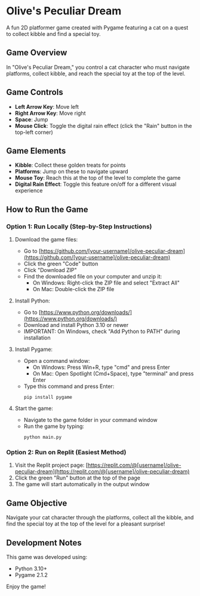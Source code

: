 # Olive's Peculiar Dream

A fun 2D platformer game created with Pygame featuring a cat on a quest to collect kibble and find a special toy.

## Game Overview

In "Olive's Peculiar Dream," you control a cat character who must navigate platforms, collect kibble, and reach the special toy at the top of the level.

## Game Controls

- **Left Arrow Key**: Move left
- **Right Arrow Key**: Move right  
- **Space**: Jump
- **Mouse Click**: Toggle the digital rain effect (click the "Rain" button in the top-left corner)

## Game Elements

- **Kibble**: Collect these golden treats for points
- **Platforms**: Jump on these to navigate upward
- **Mouse Toy**: Reach this at the top of the level to complete the game
- **Digital Rain Effect**: Toggle this feature on/off for a different visual experience

## How to Run the Game

### Option 1: Run Locally (Step-by-Step Instructions)

1. Download the game files:
   - Go to [https://github.com/[your-username]/olive-peculiar-dream](https://github.com/[your-username]/olive-peculiar-dream)
   - Click the green "Code" button
   - Click "Download ZIP"
   - Find the downloaded file on your computer and unzip it:
     - On Windows: Right-click the ZIP file and select "Extract All"
     - On Mac: Double-click the ZIP file

2. Install Python:
   - Go to [https://www.python.org/downloads/](https://www.python.org/downloads/)
   - Download and install Python 3.10 or newer
   - IMPORTANT: On Windows, check "Add Python to PATH" during installation

3. Install Pygame:
   - Open a command window:
     - On Windows: Press Win+R, type "cmd" and press Enter
     - On Mac: Open Spotlight (Cmd+Space), type "terminal" and press Enter
   - Type this command and press Enter:
     ```
     pip install pygame
     ```

4. Start the game:
   - Navigate to the game folder in your command window
   - Run the game by typing:
     ```
     python main.py
     ```

### Option 2: Run on Replit (Easiest Method)

1. Visit the Replit project page: [https://replit.com/@[username]/olive-peculiar-dream](https://replit.com/@[username]/olive-peculiar-dream)
2. Click the green "Run" button at the top of the page
3. The game will start automatically in the output window

## Game Objective

Navigate your cat character through the platforms, collect all the kibble, and find the special toy at the top of the level for a pleasant surprise!

## Development Notes

This game was developed using:
- Python 3.10+
- Pygame 2.1.2

Enjoy the game!